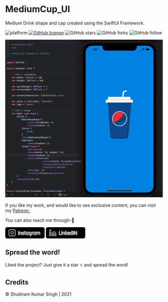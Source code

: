 # MediumCup_UI

Medium Drink shape and cap created using the SwiftUI Framework.

![platform](https://img.shields.io/badge/platform-iOS-orange)
[![GitHub license](https://img.shields.io/badge/License-Apache2.0-blue.svg)](LICENSE)
![GitHub stars](https://img.shields.io/github/stars/shubham0812/MediumCup_UI?style=social)
![GitHub forks](https://img.shields.io/github/forks/shubham0812/MediumCup_UI?style=social)
![GitHub follow](https://img.shields.io/github/followers/shubham0812?style=social)






![mediumDrink](https://github.com/Shubham0812/MediumCup_UI/blob/MediumCup/mediumDrink.gif)



If you like my work, and would like to see exclusive content, you can visit my [Patreon.](https://www.patreon.com/shubham_iosdev)

You can also reach me through-🏻

[![Instagram](https://raw.githubusercontent.com/Shubham0812/SearchX/master/insta.png)](https://www.instagram.com/shubham_iosdev/) [![Linkedin](https://raw.githubusercontent.com/Shubham0812/SearchX/master/linkedIn.png)](https://www.linkedin.com/in/shubham0812/)





## Spread the word!
Liked the project? Just give it a star ⭐️ and spread the word!

## Credits
© Shubham Kumar Singh | 2021
